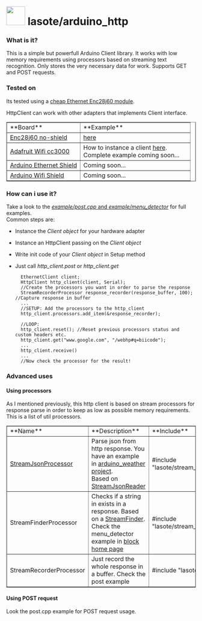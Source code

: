 # <img src="https://s3-eu-west-1.amazonaws.com/biipublicimage/lasote/guybrush_point.gif" width="50"> lasote/arduino_http

### What is it?
This is a simple but powerfull Arduino Client library. It works with low memory requirements using processors based on streaming text recognition. Only stores the very necessary data for work. Supports GET and POST requests.

### Tested on

Its tested using a <a href="http://www.ebay.com/sch/i.html?_odkw=enc28j60+ethernet+lan+network+module&_osacat=0&_from=R40&_trksid=p2045573.m570.l1313.TR0.TRC0.H0.Xenc28j60+ethernet+lan+network+module+arduino&_nkw=enc28j60+ethernet+lan+network+module+arduino&_sacat=0">cheap Ethernet Enc28j60 module</a>.

HttpClient can work with other adapters that implements Client interface.

<table border="1" cellpadding="10">
    <tr>
        <td width="40%">**Board**</td>
        <td width="60%">**Example**</td>
    </tr>
    <tr>
        <td> <a href="http://www.ebay.com/sch/i.html?_odkw=enc28j60+ethernet+lan+network+module&_osacat=0&_from=R40&_trksid=p2045573.m570.l1313.TR0.TRC0.H0.Xenc28j60+ethernet+lan+network+module+arduino&_nkw=enc28j60+ethernet+lan+network+module+arduino&_sacat=0">Enc28j60 no-shield</a> </td>
        <td><a href="https://www.biicode.com/lasote/blocks/lasote/arduino_http/branches/master/versions/13/cells/example/menu_detector.cp</<>p"> here</a></td>
    </tr>
    <tr>
        <td> <a href="https://www.adafruit.com/products/1469">Adafruit Wifi cc3000</a></td>
	<td> How to instance a client <a href="https://www.biicode.com/diego/blocks/diego/ardunet/branches/master/versions/1/cells/readme.md">here</a>.<br> Complete example coming soon...</td>
    </tr>
    <tr>
        <td><a href="http://arduino.cc/es/Main/ArduinoEthernetShield#.U0VR1Be9g8Q">Arduino Ethernet Shield</a></td>
        <td>Coming soon...</td>
    </tr>
    <tr>
        <td><a href=" http://arduino.cc/en/Main/ArduinoWiFiShield">Arduino Wifi Shield</a></td>
        <td>Coming soon...</td>
    </tr>
    
   
</table>

### How can i use it?

Take a look to the <a href="https://www.biicode.com/lasote/blocks/lasote/arduino_http/branches/maste">*example/post.cpp* and *example/menu_detector*</a> for full examples.  
Common steps are:
* Instance the _Client object_ for your hardware adapter
* Instance an HttpClient passing on the _Client object_
* Write init code of your _Client object_ in Setup method
* Just call *http_client.post* or *http_client.get*
    

        EthernetClient client;
        HttpClient http_client(client, Serial);
        //Create the processors you want in order to parse the response
        StreamRecorderProcessor response_recorder(response_buffer, 100); //Capture response in buffer
        ...
        //SETUP: Add the processors to the http_client
        http_client.processors.add_item(&response_recorder);
        
        //LOOP:
        http_client.reset(); //Reset previous processors status and custom headers etc.
        http_client.get("www.google.com", "/webhp#q=biicode");
        ...
        http_client.receive()
        ...
        //Now check the processor for the result!
        
        

### Advanced uses

#### Using processors

As I mentioned previously, this http client is based on stream processors for response parse in order to keep as low as possible memory requirements. This is a list of util processors.
<table border="1" cellpadding="10">
    <tr>
        <td width="20%">**Name**</td>
        <td width="40%">**Description**</td>
        <td width="40%">**Include**</td>        
    </tr>
    <tr>
        <td><a href="https://www.biicode.com/lasote/blocks/lasote/stream_json_reader/branches/master">StreamJsonProcessor</a></td>
        <td>Parse json from http response. You have an example in <a href="https://www.biicode.com/lasote/blocks/lasote/weather/branches/master">arduino_weather project</a>. <br>Based on <a href="https://www.biicode.com/lasote/blocks/lasote/stream_json_reader/branches/master">StreamJsonReader</a></td>
        <td>#include "lasote/stream_processor/stream_json_processor.h"</td>        
    </tr>
    <tr>
        <td>StreamFinderProcessor</td>
        <td>Checks if a string in exists in a response. Based on a <a href="https://www.biicode.com/lasote/blocks/lasote/stream_finder/branches/master"> StreamFinder</a>. Check the menu_detector example in <a href="https://www.biicode.com/lasote/blocks/lasote/arduino_http/branches/master">block home page</a></td>
        <td>#include "lasote/stream_finder_processor/stream_finder_processor.h"</td>                
    </tr>
    <tr>
        <td>StreamRecorderProcessor</td>
        <td>Just record the whole response in a buffer. Check the post example</td>
        <td>#include "lasote/stream_recorder/stream_recorder.h"</td>        
    </tr>      
</table>

#### Using POST request

Look the post.cpp example for POST request usage.


